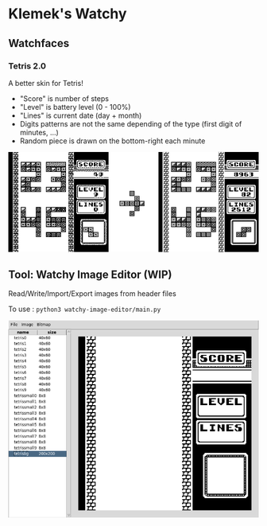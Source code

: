 # Klemek's Watchy

## Watchfaces

### Tetris 2.0

A better skin for Tetris!

* "Score" is number of steps
* "Level" is battery level (0 - 100%)
* "Lines" is current date (day + month)
* Digits patterns are not the same depending of the type (first digit of minutes, ...)
* Random piece is drawn on the bottom-right each minute 

![](./watchfaces/tetris-2.0/preview.png)



## Tool: Watchy Image Editor (WIP)

Read/Write/Import/Export images from header files

To use : `python3 watchy-image-editor/main.py`

![preview](./watchy-image-editor/preview.png)